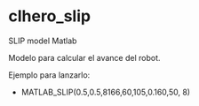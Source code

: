 # clhero_slip
SLIP model Matlab

Modelo para calcular el avance del robot.

Ejemplo para lanzarlo:
  -  MATLAB_SLIP(0.5,0.5,8166,60,105,0.160,50, 8)

